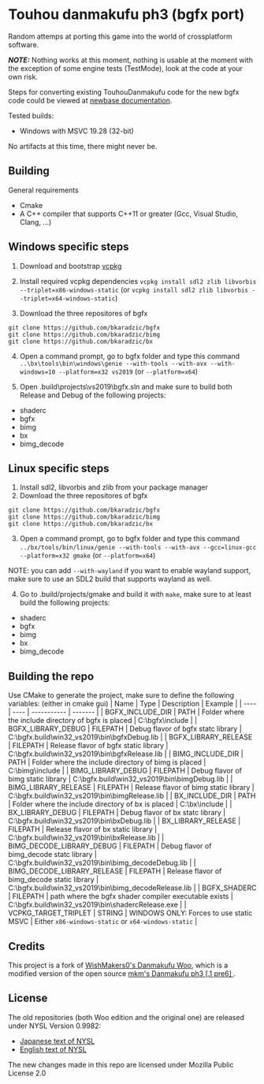 # Touhou danmakufu ph3 (bgfx port)
Random attemps at porting this game into the world of crossplatform software.

***NOTE:*** Nothing works at this moment, nothing is usable at the moment with the exception of some engine tests (TestMode), look at the code at your own risk.

Steps for converting existing TouhouDanmakufu code for the new bgfx code could be viewed at [newbase documentation](https://github.com/arves100/danmakufu/tree/newbase/newbase).

Tested builds:
- Windows with MSVC 19.28 (32-bit)

No artifacts at this time, there might never be.

## Building

General requirements
- Cmake
- A C++ compiler that supports C++11 or greater (Gcc, Visual Studio, Clang, ...)

## Windows specific steps
1. Download and bootstrap [vcpkg](https://github.com/microsoft/vcpkg)
2. Install required vcpkg dependencies
`vcpkg install sdl2 zlib libvorbis --triplet=x86-windows-static` (or `vcpkg install sdl2 zlib libvorbis --triplet=x64-windows-static`)

3. Download the three repositores of bgfx
```
git clone https://github.com/bkaradzic/bgfx
git clone https://github.com/bkaradzic/bimg
git clone https://github.com/bkaradzic/bx
```

4. Open a command prompt, go to bgfx folder and type this command
`..\bx\tools\bin\windows\genie --with-tools --with-avx --with-windows=10 --platform=x32 vs2019` (or `--platform=x64`)

5. Open .build\projects\vs2019\bgfx.sln and make sure to build both Release and Debug of the following projects:
- shaderc
- bgfx
- bimg
- bx
- bimg_decode
 
## Linux specific steps
1. Install sdl2, libvorbis and zlib from your package manager
2. Download the three repositores of bgfx
```
git clone https://github.com/bkaradzic/bgfx
git clone https://github.com/bkaradzic/bimg
git clone https://github.com/bkaradzic/bx
```
3. Open a command prompt, go to bgfx folder and type this command
`../bx/tools/bin/linux/genie --with-tools --with-avx --gcc=linux-gcc --platform=x32 gmake` (or `--platform=x64`)

NOTE: you can add `--with-wayland` if you want to enable wayland support, make sure to use an SDL2 build that supports wayland as well.

4. Go to .build/projects/gmake and build it with `make`, make sure to at least build the following projects:
- shaderc
- bgfx
- bimg
- bx
- bimg_decode

## Building the repo
Use CMake to generate the project, make sure to define the following variables: (either in cmake gui)
| Name | Type | Description | Example |
| ---- | ---- | ----------- | ------- |
| BGFX_INCLUDE_DIR | PATH |  Folder where the include directory of bgfx is placed | C:\bgfx\include |
| BGFX_LIBRARY_DEBUG | FILEPATH | Debug flavor of bgfx statc library | C:\bgfx\.build\win32_vs2019\bin\bgfxDebug.lib |
| BGFX_LIBRARY_RELEASE | FILEPATH | Release flavor of bgfx static library | C:\bgfx\.build\win32_vs2019\bin\bgfxRelease.lib |
| BIMG_INCLUDE_DIR | PATH | Folder where the include directory of bimg is placed | C:\bimg\include |
| BIMG_LIBRARY_DEBUG | FILEPATH | Debug flavor of bimg static library | C:\bgfx\.build\win32_vs2019\bin\bimgDebug.lib |
| BIMG_LIBRARY_RELEASE | FILEPATH | Release flavor of bimg static library | C:\bgfx\.build\win32_vs2019\bin\bimgRelease.lib |
| BX_INCLUDE_DIR | PATH | Folder where the include directory of bx is placed | C:\bx\include |
| BX_LIBRARY_DEBUG | FILEPATH | Debug flavor of bx statc library | C:\bgfx\.build\win32_vs2019\bin\bxDebug.lib |
| BX_LIBRARY_RELEASE | FILEPATH | Release flavor of bx static library | C:\bgfx\.build\win32_vs2019\bin\bxRelease.lib |
| BIMG_DECODE_LIBRARY_DEBUG | FILEPATH | Debug flavor of bimg_decode statc library | C:\bgfx\.build\win32_vs2019\bin\bimg_decodeDebug.lib |
| BIMG_DECODE_LIBRARY_RELEASE | FILEPATH | Release flavor of bimg_decode static library | C:\bgfx\.build\win32_vs2019\bin\bimg_decodeRelease.lib |
| BGFX_SHADERC | FILEPATH | path where the bgfx shader compiler executable exists | C:\bgfx\.build\win32_vs2019\bin\shadercRelease.exe |
| VCPKG_TARGET_TRIPLET | STRING | WINDOWS ONLY: Forces to use static MSVC | Either `x86-windows-static` or `x64-windows-static` |

## Credits
This project is a fork of [WishMakers0's Danmakufu Woo](https://github.com/WishMakers0/Danmakufu-Woo-Edition),
which is a modified version of the open source [mkm's Danmakufu ph3 [.1 pre6] ](https://touhougc.web.fc2.com/products/th_dnh_ph3.html).

## License
The old repositories (both Woo edition and the original one) are released under NYSL Version 0.9982:
- [Japanese text of NYSL](http://www.kmonos.net/nysl/)
- [English text of NYSL](http://www.kmonos.net/nysl/index.en.html)

The new changes made in this repo are licensed under Mozilla Public License 2.0
